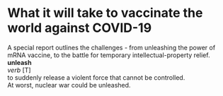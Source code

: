 # What it will take to vaccinate the world against COVID-19  
A special report outlines the challenges - from unleashing the power of mRNA vaccine, to the battle for temporary intellectual-property relief.   
**unleash**  
_verb_ \[T]  
to suddenly release a violent force that cannot be controlled.  
At worst, nuclear war could be unleashed.
